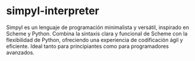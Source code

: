 # simpyl-interpreter
Simpyl es un lenguaje de programación minimalista y versátil, inspirado en Scheme y Python. Combina la sintaxis clara y funcional de Scheme con la flexibilidad de Python, ofreciendo una experiencia de codificación ágil y eficiente. Ideal tanto para principiantes como para programadores avanzados.
